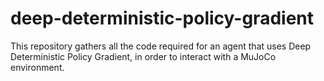 # deep-deterministic-policy-gradient
This repository gathers all the code required for an agent that uses Deep Deterministic Policy Gradient, in order to interact with a MuJoCo environment.
